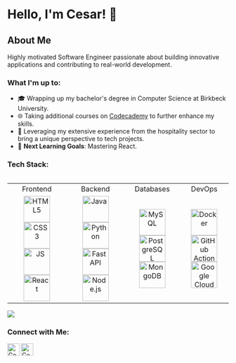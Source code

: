  # Hello, I'm Cesar! 👋

## About Me
Highly motivated Software Engineer passionate about building innovative applications and contributing to real-world development.

### What I'm up to:
- 🎓 Wrapping up my bachelor's degree in Computer Science at Birkbeck University.
- 🌐 Taking additional courses on [Codecademy](https://www.codecademy.com/) to further enhance my skills.
- 🏢 Leveraging my extensive experience from the hospitality sector to bring a unique perspective to tech projects.
- 🎯 **Next Learning Goals**: Mastering React.
<h3 align="left">Tech Stack:</h3>
<table align="left">
  <tr>
    <td align="center">Frontend</td>
    <td align="center">Backend</td>
    <td align="center">Databases</td>
    <td align="center">DevOps</td>
  </tr>
  <tr>
    <td align="center">
      <a href="https://developer.mozilla.org/en-US/docs/Web/HTML"><img alt="HTML5" width="60px" src="https://skillicons.dev/icons?i=html" /></a>
      <a href="https://developer.mozilla.org/en-US/docs/Web/CSS"><img alt="CSS3" width="60px" src="https://skillicons.dev/icons?i=css" /></a>
      <a href="https://developer.mozilla.org/en-US/docs/Web/JavaScript"><img alt="JS" width="60px" src="https://skillicons.dev/icons?i=js" /></a>
      <a href="https://react.dev/learn"><img alt="React" width="60px" src="https://skillicons.dev/icons?i=react" /></a>
    </td>
    <td align="center">
      <a href="https://docs.oracle.com/en/java/"><img alt="Java" width="60px" src="https://skillicons.dev/icons?i=java" /></a>
      <a href="https://docs.python.org/3/"><img alt="Python" width="60px" src="https://skillicons.dev/icons?i=py" /></a>
      <a href="https://fastapi.tiangolo.com/"><img alt="FastAPI" width="60px" src="https://skillicons.dev/icons?i=fastapi" /></a>
      <a href="https://nodejs.org/en/docs/"><img alt="Node.js" width="60px" src="https://skillicons.dev/icons?i=nodejs" /></a>
    </td>
    <td align="center">
      <a href="https://dev.mysql.com/doc/"><img alt="MySQL" width="60px" src="https://skillicons.dev/icons?i=mysql" /></a>
      <a href="https://www.postgresql.org/docs/"><img alt="PostgreSQL" width="60px" src="https://skillicons.dev/icons?i=postgresql" /></a>
      <a href="https://docs.mongodb.com/"><img alt="MongoDB" width="60px" src="https://skillicons.dev/icons?i=mongodb" /></a>
    </td>
    <td align="center">
      <a href="https://docs.docker.com/get-started/"><img alt="Docker" width="60px" src="https://skillicons.dev/icons?i=docker" /></a>
      <a href="https://docs.github.com/en/actions"><img alt="GitHub Actions" width="60px" src="https://skillicons.dev/icons?i=githubactions" /></a>
      <a href="https://docs.github.com/en/actions"><img alt="Google Cloud Machine" width="60px" src="https://skillicons.dev/icons?i=gcp" /></a>
    </td>

  </tr>
</table>
<br clear="left">


<img src="https://github-readme-stats.vercel.app/api/top-langs/?username=cgoncalves94&layout=compact">

### Connect with Me:
[<img align="left" alt="Cesar's Instagram" width="28px" src="https://cdn-icons-png.flaticon.com/512/174/174855.png" />][instagram]
[<img align="left" alt="Cesar's LinkedIn" width="28px" src="https://cdn-icons-png.flaticon.com/512/174/174857.png" />][linkedin]



[instagram]: https://www.instagram.com/ceesaraugust0/
[linkedin]: https://www.linkedin.com/in/cesar-goncalves-735b5bb3
